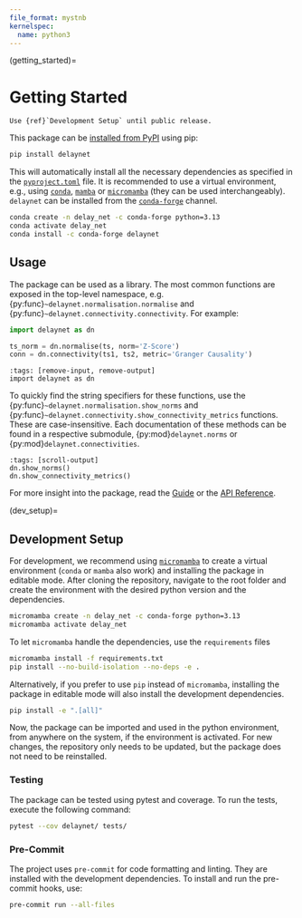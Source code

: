 ```yaml
---
file_format: mystnb
kernelspec:
  name: python3
---
```


(getting_started)=
# Getting Started

```{warning}
Use {ref}`Development Setup` until public release.
```

This package can be [installed from PyPI](https://pypi.org/project/delaynet/) using pip:

```bash
pip install delaynet
```

This will automatically install all the necessary dependencies as specified in the
[`pyproject.toml`](https://github.com/cbueth/delaynet/blob/main/pyproject.toml) file.
It is recommended to use a virtual environment, e.g., using
[`conda`](https://conda.io/projects/conda/en/latest),
[`mamba`](https://mamba.readthedocs.io/en/latest) or
[`micromamba`](https://mamba.readthedocs.io/en/latest/user_guide/micromamba.html)
(they can be used interchangeably).
`delaynet` can be installed from
the [`conda-forge`](https://anaconda.org/conda-forge/delaynet) channel.

```bash
conda create -n delay_net -c conda-forge python=3.13
conda activate delay_net
conda install -c conda-forge delaynet
```

## Usage

The package can be used as a library. The most common functions are exposed in the
top-level namespace, e.g. {py:func}`~delaynet.normalisation.normalise` and
{py:func}`~delaynet.connectivity.connectivity`. For example:

```python
import delaynet as dn

ts_norm = dn.normalise(ts, norm='Z-Score')
conn = dn.connectivity(ts1, ts2, metric='Granger Causality')
```

```{code-cell}
:tags: [remove-input, remove-output]
import delaynet as dn
```

To quickly find the string specifiers for these functions, use the
{py:func}`~delaynet.normalisation.show_norms` and
{py:func}`~delaynet.connectivity.show_connectivity_metrics` functions.
These are case-insensitive.
Each documentation of these methods can be found in a respective submodule,
{py:mod}`delaynet.norms` or {py:mod}`delaynet.connectivities`.

```{code-cell}
:tags: [scroll-output]
dn.show_norms()
dn.show_connectivity_metrics()
```

For more insight into the package, read the [Guide](guide/index.myst)
or the [API Reference](api/index.rst).

(dev_setup)=
## Development Setup

For development, we recommend using [`micromamba`](https://mamba.readthedocs.io/en/latest/user_guide/micromamba.html)
to create a virtual environment (`conda` or `mamba` also work)
and installing the package in editable mode.
After cloning the repository, navigate to the root folder and
create the environment with the desired python version and the dependencies.

```bash
micromamba create -n delay_net -c conda-forge python=3.13
micromamba activate delay_net
```

To let `micromamba` handle the dependencies, use the `requirements` files

```bash
micromamba install -f requirements.txt
pip install --no-build-isolation --no-deps -e .
```

Alternatively, if you prefer to use `pip` instead of `micromamba`,
installing the package in editable mode will also install the development dependencies.

```bash
pip install -e ".[all]"
```

Now, the package can be imported and used in the python environment, from anywhere on
the system, if the environment is activated.
For new changes, the repository only needs to be updated, but the package does not need
to be reinstalled.

### Testing

The package can be tested using pytest and coverage.
To run the tests, execute the following command:

```bash
pytest --cov delaynet/ tests/
```

### Pre-Commit

The project uses `pre-commit` for code formatting and linting.
They are installed with the development dependencies.
To install and run the pre-commit hooks, use:

```bash
pre-commit run --all-files
```
